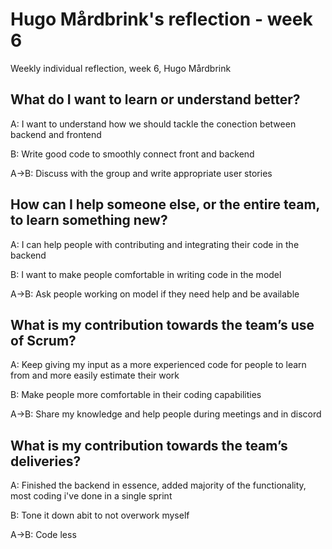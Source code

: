 # Hugo Mårdbrink's reflection - week 6

Weekly individual reflection, week 6, Hugo Mårdbrink

## What do I want to learn or understand better?

A: I want to understand how we should tackle the conection between backend and frontend

B: Write good code to smoothly connect front and backend

A->B: Discuss with the group and write appropriate user stories

## How can I help someone else, or the entire team, to learn something new?

A: I can help people with contributing and integrating their code in the backend

B: I want to make people comfortable in writing code in the model

A->B: Ask people working on model if they need help and be available

## What is my contribution towards the team’s use of Scrum?

A: Keep giving my input as a more experienced code for people to learn from and more easily estimate their work

B: Make people more comfortable in their coding capabilities

A->B: Share my knowledge and help people during meetings and in discord

## What is my contribution towards the team’s deliveries?

A: Finished the backend in essence, added majority of the functionality, most coding i've done in a single sprint

B: Tone it down abit to not overwork myself

A->B: Code less